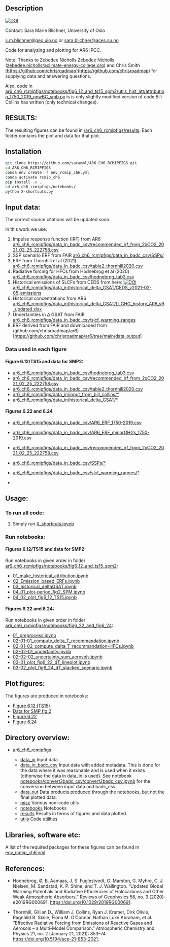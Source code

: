 ## Description
[![DOI](https://zenodo.org/badge/DOI/10.5281/zenodo.7006729.svg)](https://doi.org/10.5281/zenodo.7006729)

Contact: Sara Marie Blichner, University of Oslo 

[s.m.blichner@geo.uio.no](mailto:s.m.blichner@geo.uio.no) or [sara.blichner@aces.su.no](mailto:sara.blichner@aces.su.se)


Code for analyzing and plotting for AR6 IPCC. 


Note: Thanks to Zebedee Nicholls Zebedee Nicholls ([zebedee.nicholls@climate-energy-college.org](mailto:zebedee.nicholls@climate-energy-college.org)) and Chris Smith [https://github.com/chrisroadmap](https://github.com/chrisroadmap) for supplying data and answering questions. 

Also, code in [ar6_ch6_rcmipfigs/notebooks/fig6_12_and_ts15_spm2/utils_hist_att/attribution_1750_2019_newBC_smb.py](ar6_ch6_rcmipfigs/notebooks/fig6_12_and_ts15_spm2/utils_hist_att/attribution_1750_2019_newBC_smb.py) is is only slightly modified version of code Bill Collins has written (only technical changes).
 

## RESULTS:

The resulting figures can be found in [/ar6_ch6_rcmipfigs/results](./ar6_ch6_rcmipfigs/results). Each folder contains the plot and data for that plot. 



## Installation

```bash
git clone https://github.com/sarambl/AR6_CH6_RCMIPFIGS.git
cd AR6_CH6_RCMIPFIGS
conda env create -f env_rcmip_ch6.yml
conda activate rcmip_ch6
pip install -e .
cd ar6_ch6_rcmipfigs/notebooks/
python X-shortcuts.py
``` 

## Input data: 
The correct source citations will be updated soon. 

In this work we use: 
1) Impulse response function (IRF) from AR6 [ar6_ch6_rcmipfigs/data_in_badc_csv/recommended_irf_from_2xCO2_2021_02_25_222758.csv](ar6_ch6_rcmipfigs/data_in_badc_csv/recommended_irf_from_2xCO2_2021_02_25_222758.csv)
2) SSP scenario ERF from FAIR [ar6_ch6_rcmipfigs/data_in_badc_csv/SSPs/](ar6_ch6_rcmipfigs/data_in_badc_csv/SSPs)
3) ERF from Thornhill et al (2021) [ar6_ch6_rcmipfigs/data_in_badc_csv/table2_thornhill2020.csv](ar6_ch6_rcmipfigs/data_in_badc_csv/table2_thornhill2020.csv)
4) Radiative forcing for HFCs from Hodnebrog et al (2020) [ar6_ch6_rcmipfigs/data_in_badc_csv/hodnebrog_tab3.csv](ar6_ch6_rcmipfigs/data_in_badc_csv/hodnebrog_tab3.csv)
5) Historical emissions of SLCFs from CEDS from here: [![DOI](https://zenodo.org/badge/DOI/10.5281/zenodo.4509372.svg)](https://doi.org/10.5281/zenodo.4509372) [ar6_ch6_rcmipfigs/data_in/historical_delta_GSAT/CEDS_v2021-02-05_emissions](ar6_ch6_rcmipfigs/data_in/historical_delta_GSAT/CEDS_v2021-02-05_emissions)
6) Historical concentrations from AR6 [ar6_ch6_rcmipfigs/data_in/historical_delta_GSAT/LLGHG_history_AR6_v9_updated.xlsx](ar6_ch6_rcmipfigs/data_in/historical_delta_GSAT/LLGHG_history_AR6_v9_updated.xlsx)
7) Uncertainties in $\Delta$ GSAT from FAIR [ar6_ch6_rcmipfigs/data_in_badc_csv/slcf_warming_ranges](ar6_ch6_rcmipfigs/data_in_badc_csv/slcf_warming_ranges)
8) ERF derived from FAiR and downloaded from (github.com/chrisroadmap/ar6)[https://github.com/chrisroadmap/ar6/tree/main/data_output]

### Data used in each figure

#### Figure 6.12/TS15 and data for SMP2:
- [ar6_ch6_rcmipfigs/data_in_badc_csv/hodnebrog_tab3.csv](ar6_ch6_rcmipfigs/data_in_badc_csv/hodnebrog_tab3.csv)
- [ar6_ch6_rcmipfigs/data_in_badc_csv/recommended_irf_from_2xCO2_2021_02_25_222758.csv](ar6_ch6_rcmipfigs/data_in_badc_csv/recommended_irf_from_2xCO2_2021_02_25_222758.csv)
- [ar6_ch6_rcmipfigs/data_in_badc_csv/table2_thornhill2020.csv](ar6_ch6_rcmipfigs/data_in_badc_csv/table2_thornhill2020.csv)
- [ar6_ch6_rcmipfigs/data_in/input_from_bill_collins/*](ar6_ch6_rcmipfigs/data_in/input_from_bill_collins)
- [ar6_ch6_rcmipfigs/data_in/historical_delta_GSAT/*](ar6_ch6_rcmipfigs/data_in/historical_delta_GSAT)

#### Figures 6.22 and 6.24
- [ar6_ch6_rcmipfigs/data_in_badc_csv/AR6_ERF_1750-2019.csv](ar6_ch6_rcmipfigs/data_in_badc_csv/AR6_ERF_1750-2019.csv)
- [ar6_ch6_rcmipfigs/data_in_badc_csv/AR6_ERF_minorGHGs_1750-2019.csv](ar6_ch6_rcmipfigs/data_in_badc_csv/AR6_ERF_minorGHGs_1750-2019.csv)
- [ar6_ch6_rcmipfigs/data_in_badc_csv/recommended_irf_from_2xCO2_2021_02_25_222758.csv](ar6_ch6_rcmipfigs/data_in_badc_csv/recommended_irf_from_2xCO2_2021_02_25_222758.csv)
- [ar6_ch6_rcmipfigs/data_in_badc_csv/SSPs/*](ar6_ch6_rcmipfigs/data_in_badc_csv/SSPs)
- [ar6_ch6_rcmipfigs/data_in_badc_csv/slcf_warming_ranges/*](ar6_ch6_rcmipfigs/data_in_badc_csv/slcf_warming_ranges)

- 
## Usage:  

  
### To run all code: 

1. Simply run [X_shortcuts.ipynb](./ar6_ch6_rcmipfigs/notebooks/X-shortcuts.ipynb)

### Run notebooks: 
#### Figures 6.12/TS15 and data for SMP2:
Run notebooks in given order in folder [ar6_ch6_rcmipfigs/notebooks/fig6_12_and_ts15_spm2](ar6_ch6_rcmipfigs/notebooks/fig6_12_and_ts15_spm2): 
- [01_make_historical_attribution.ipynb](ar6_ch6_rcmipfigs/notebooks/fig6_12_and_ts15_spm2/01_make_historical_attribution.ipynb)
- [02_Emission_based_ERFs.ipynb](ar6_ch6_rcmipfigs/notebooks/fig6_12_and_ts15_spm2/02_Emission_based_ERFs.ipynb)
- [03_historical_deltaGSAT.ipynb](ar6_ch6_rcmipfigs/notebooks/fig6_12_and_ts15_spm2/03_historical_deltaGSAT.ipynb)
- [04_01_plot-period_fig2_SPM.ipynb](ar6_ch6_rcmipfigs/notebooks/fig6_12_and_ts15_spm2/04_01_plot-period_fig2_SPM.ipynb)
- [04_02_plot_fig6_12_TS15.ipynb](ar6_ch6_rcmipfigs/notebooks/fig6_12_and_ts15_spm2/04_02_plot_fig6_12_TS15.ipynb)

#### Figures 6.22 and 6.24:
Run notebooks in given order in folder [ar6_ch6_rcmipfigs/notebooks/fig6_22_and_fig6_24](ar6_ch6_rcmipfigs/notebooks/fig6_22_and_fig6_24):
- [01_preprocess.ipynb](ar6_ch6_rcmipfigs/notebooks/fig6_22_and_fig6_24/01_preprocess.ipynb)
- [02-01-01_compute_delta_T_recommandation.ipynb](ar6_ch6_rcmipfigs/notebooks/fig6_22_and_fig6_24/02-01-01_compute_delta_T_recommandation.ipynb)
- [02-01-02_compute_delta_T_recommandation-HFCs.ipynb](ar6_ch6_rcmipfigs/notebooks/fig6_22_and_fig6_24/02-01-02_compute_delta_T_recommandation-HFCs.ipynb)
- [02-02-01_uncertainty.ipynb](ar6_ch6_rcmipfigs/notebooks/fig6_22_and_fig6_24/02-02-01_uncertainty.ipynb)
- [02-02-02_uncertainty_sum_aerosols.ipynb](ar6_ch6_rcmipfigs/notebooks/fig6_22_and_fig6_24/02-02-02_uncertainty_sum_aerosols.ipynb)
- [03-01_plot_fig6_22_dT_lineplot.ipynb](ar6_ch6_rcmipfigs/notebooks/fig6_22_and_fig6_24/03-01_plot_fig6_22_dT_lineplot.ipynb)
- [03-02_plot_fig6_24_dT_stacked_scenario.ipynb](ar6_ch6_rcmipfigs/notebooks/fig6_22_and_fig6_24/03-02_plot_fig6_24_dT_stacked_scenario.ipynb)


## Plot figures:
The figures are produced in notebooks:
- [Figure 6.12 (TS15)](./ar6_ch6_rcmipfigs/notebooks/fig6_12_and_ts15_spm2/04_02_plot_fig6_12_TS15.ipynb)
- [Data for SMP fig 2](./ar6_ch6_rcmipfigs/notebooks/fig6_12_and_ts15_spm2/04_01_plot-period_fig2_SPM.ipynb)
- [Figure 6.22](./ar6_ch6_rcmipfigs/notebooks/fig6_22_and_fig6_24/03-01_plot_fig6_22_dT_lineplot.ipynb)
- [Figure 6.24](./ar6_ch6_rcmipfigs/notebooks/fig6_22_and_fig6_24/03-02_plot_fig6_24_dT_stacked_scenario.ipynb)



## Directory overview: 
 - [ar6_ch6_rcmipfigs](./ar6_ch6_rcmipfigs)

    - [data_in](./ar6_ch6_rcmipfigs/data_in) Input data
    - [data_in_badc_csv](./ar6_ch6_rcmipfigs/data_in_badc_csv) Input data with added metadata. This is done for the data where it was reasonable and is used when it exists (otherwise the data in data_in is used). See notebook [notebooks/convert2badc_csv/convert2badc_csv.ipynb](ar6_ch6_rcmipfigs/notebooks/convert2badc_csv/convert2badc_csv.ipynb) for the conversion between input data and badc_csv. 
    - [data_out](./ar6_ch6_rcmipfigs/data_out) Data products produced through the notebooks, but not the final plotted data. 
    - [misc](./ar6_ch6_rcmipfigs/misc) Various non-code utils
    - [notebooks](./ar6_ch6_rcmipfigs/notebooks) Notebooks
    - [results](./ar6_ch6_rcmipfigs/results) Results in terms of figures and data plotted. 
    - [utils](./ar6_ch6_rcmipfigs/utils) Code utilities  
    

## Libraries, software etc:
A list of the required packages for these figures can be found in [env_rcmip_ch6.yml](env_rcmip_ch6.yml)

## References:

- Hodnebrog, Ø, B. Aamaas, J. S. Fuglestvedt, G. Marston, G. Myhre, C. J. Nielsen, M. Sandstad, K. P. Shine, and T. J. Wallington. “Updated Global Warming Potentials and Radiative Efficiencies of Halocarbons and Other Weak Atmospheric Absorbers.” Reviews of Geophysics 58, no. 3 (2020): e2019RG000691. https://doi.org/10.1029/2019RG000691.

- Thornhill, Gillian D., William J. Collins, Ryan J. Kramer, Dirk Olivié, Ragnhild B. Skeie, Fiona M. O’Connor, Nathan Luke Abraham, et al. “Effective Radiative Forcing from Emissions of Reactive Gases and Aerosols – a Multi-Model Comparison.” Atmospheric Chemistry and Physics 21, no. 2 (January 21, 2021): 853–74. https://doi.org/10.5194/acp-21-853-2021.


